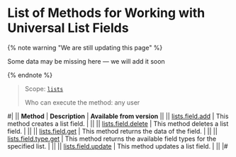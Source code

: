 # List of Methods for Working with Universal List Fields

{% note warning "We are still updating this page" %}

Some data may be missing here — we will add it soon

{% endnote %}

> Scope: [`lists`](../../scopes/permissions.md)
>
> Who can execute the method: any user

#|
|| **Method** | **Description** | **Available from version** ||
|| [lists.field.add](./lists-field-add.md) | This method creates a list field. | ||
|| [lists.field.delete](./lists-field-delete.md) | This method deletes a list field. | ||
|| [lists.field.get](./lists-field-get.md) | This method returns the data of the field. | ||
|| [lists.field.type.get](./lists-field-type-get.md) | This method returns the available field types for the specified list. | ||
|| [lists.field.update](./lists-field-update.md) | This method updates a list field. | ||
|#
